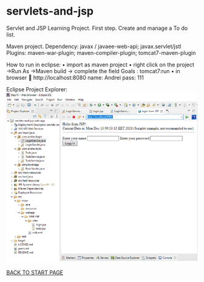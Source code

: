 # servlets-and-jsp
Servlet and JSP Learning Project. First step. 
Create and manage a To do list.  
  
    
    
Maven project. 
Dependency: javax / javaee-web-api;  javax.servlet/jstl
Plugins: maven-war-plugin; maven-compiler-plugin; tomcat7-maven-plugin

How to run in eclipse:
•	import as maven project
•	right click on the project ->Run As ->Maven build  -> complete the field Goals : tomcat7:run
•	in browser  http://localhost:8080    name: Andrei	pass: 111  
  
    
      
        
 Eclipse Project Explorer:  
![Project Explorer:](box/project-structure.png)

  
    
[BACK TO START PAGE](https://github.com/FlorescuAndrei/Start.git) 
